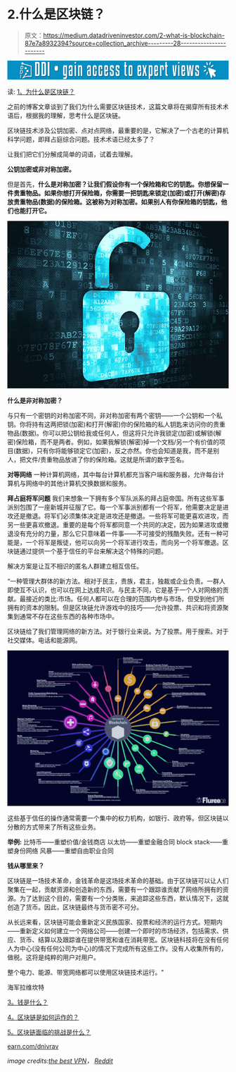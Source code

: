 # 2.什么是区块链？

> 原文：<https://medium.datadriveninvestor.com/2-what-is-blockchain-87e7a8932394?source=collection_archive---------28----------------------->

[![](img/1f957af157c237a52dec50b3635f2762.png)](http://www.track.datadriveninvestor.com/1B9E)

读: [1。为什么是区块链？](https://medium.com/@arvindvairavan/1-why-blockchain-a00012d328a7)

之前的博客文章谈到了我们为什么需要区块链技术，这篇文章将在揭穿所有技术术语后，根据我的理解，思考什么是区块链。

区块链技术涉及公钥加密、点对点网络，最重要的是，它解决了一个古老的计算机科学问题，即拜占庭综合问题。技术术语已经太多了？

让我们把它们分解成简单的词语，试着去理解。

**公钥加密或非对称加密。**

但是首先，**什么是对称加密？让我们假设你有一个保险箱和它的钥匙。你想保留一件贵重物品。如果你想打开保险箱，你需要一把钥匙来锁定(加密)或打开(解密)存放贵重物品(数据)的保险箱。这被称为对称加密。如果别人有你保险箱的钥匙，他们也能打开它。**

![](img/981945dc89a3c7e7b3c37cb6b44c4e30.png)

**什么是非对称加密？**

与只有一个密钥的对称加密不同，非对称加密有两个密钥——一个公钥和一个私钥。你将持有这两把锁(加密)和打开(解密)你的保险箱的私人钥匙来访问你的贵重物品(数据)。你可以把公钥给我或任何人，但这将只允许我锁定(加密)或解锁(解密)保险箱，而不是两者。例如，如果我解锁(解密)掉一个文档/另一个有价值的项目(数据)，只有你将能够锁定它(加密)，反之亦然。你也会知道是我，而不是别人，把文件/贵重物品放进了你的保险箱。这就是所谓的数字签名。

**对等网络**
一种计算机网络，其中每台计算机都充当客户端和服务器，允许每台计算机与网络中的其他计算机交换数据和服务。

**拜占庭将军问题**
我们来想象一下拥有多个军队派系的拜占庭帝国。所有这些军事派别包围了一座新城并征服了它。每一个军事派别都有一个将军，他需要决定是进攻还是撤退。将军们必须集体决定是进攻还是撤退。一些将军可能更喜欢进攻，而另一些更喜欢撤退。重要的是每个将军都同意一个共同的决定，因为如果进攻或撤退没有充分的力量，那么它只意味着一件事——不可接受的残酷失败。还有一种可能是，一个将军是叛徒，他可以向另一个将军进行攻击，而向另一个将军撤退。区块链通过提供一个基于信任的平台来解决这个特殊的问题。

解决方案是让互不相识的匿名人群建立相互信任。

“一种管理大群体的新方法。相对于民主，贵族，君主，独裁或企业负责。一群人即使互不认识，也可以在网上达成共识。与民主不同，它是基于一个人对网络的贡献。最接近的类比:市场。任何人都可以在合理的范围内参与市场，但受到他们所拥有的资本的限制。但是区块链允许游戏中的技巧——允许投票、共识和将资源聚集到通常不存在这些东西的各种市场中。

区块链给了我们管理网络的新方法。对于银行业来说。为了投票。用于搜索。对于社交媒体。电话和能源网。

![](img/a79eeb90dc0016a386a3b2e3e5279598.png)

这些基于信任的操作通常需要一个集中的权力机构，如银行、政府等。但区块链以分散的方式带来了所有这些业务。

**举例:**
比特币——重塑价值/金钱商店
以太坊——重塑金融合同
block stack——重塑身份网络
风暴——重塑自由职业合同

**钱从哪里来？**

区块链是一场技术革命，金钱革命是这场技术革命的基础。由于区块链可以让人们聚集在一起，贡献资源和创造新的东西，需要有一个跟踪谁贡献了网络所拥有的资源。为了达到这个目的，需要有一个分类账，来追踪这些东西，默认情况下，这就创造了货币。因此，区块链最终与货币密不可分。

从长远来看，区块链可能会重新定义民族国家、投票和经济的运行方式。短期内——重新定义如何建立一个网络公司——创建一个即时的市场经济，包括需求、供应、货币、结算以及跟踪谁在提供带宽和谁在消耗带宽。区块链科技将在没有任何人为中心(没有任何公司为中心)的情况下完成所有这些工作。没有人收集所有的，做税。这将是纯粹的用户对用户。

整个电力、能源、带宽网络都可以使用区块链技术运行。"

海军拉维坎特

[3。钱是什么？](https://medium.com/@arvindvairavan/3-what-is-mone-923ade1f41e8)

[4。区块链是如何运作的？](https://medium.com/@arvindvairavan/4-how-blockchain-works-947dc8124e35)

[5。区块链面临的挑战是什么？](https://medium.com/@arvindvairavan/5-what-are-the-challenges-with-blockchain-6b9e51cec4a4)

[earn.com/dnivrav](http://earn.com/dnivrav)

*image credits:*[*the best VPN*](https://thebestvpn.com/cryptography/)*，* [*Reddit*](https://www.reddit.com/r/CryptoCurrency/comments/7y2zld/infographic_use_cases_for_blockchain/)